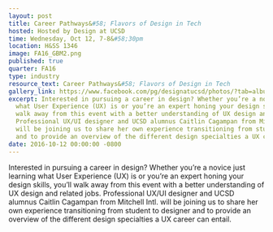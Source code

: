 ```yaml
---
layout: post
title: Career Pathways&#58; Flavors of Design in Tech
hosted: Hosted by Design at UCSD
time: Wednesday, Oct 12, 7-8&#58;30pm
location: H&SS 1346
image: FA16_GBM2.png
published: true
quarter: FA16
type: industry
resource_text: Career Pathways&#58; Flavors of Design in Tech
gallery_link: https://www.facebook.com/pg/designatucsd/photos/?tab=album&album_id=1773834816190315
excerpt: Interested in pursuing a career in design? Whether you’re a novice just learning
  what User Experience (UX) is or you’re an expert honing your design skills, you’ll
  walk away from this event with a better understanding of UX design and related jobs.
  Professional UX/UI designer and UCSD alumnus Caitlin Cagampan from Mitchell Intl.
  will be joining us to share her own experience transitioning from student to designer
  and to provide an overview of the different design specialties a UX career can entail.
date: 2016-10-12 00:00:00 -0800
---
```

Interested in pursuing a career in design? Whether you’re a novice just learning what User Experience (UX) is or you’re an expert honing your design skills, you’ll walk away from this event with a better understanding of UX design and related jobs. Professional UX/UI designer and UCSD alumnus Caitlin Cagampan from Mitchell Intl. will be joining us to share her own experience transitioning from student to designer and to provide an overview of the different design specialties a UX career can entail.